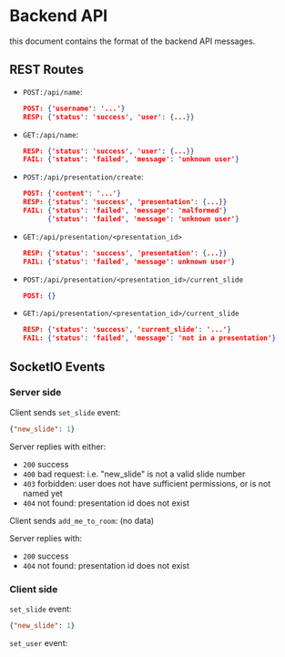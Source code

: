 # Backend API

this document contains the format of the backend API messages.

## REST Routes

* `POST:/api/name`:
  ```json
  POST: {'username': '...'}
  RESP: {'status': 'success', 'user': {...}}
  ```
* `GET:/api/name`:
  ```json
  RESP: {'status': 'success', 'user': {...}}
  FAIL: {'status': 'failed', 'message': 'unknown user'}
  ```
* `POST:/api/presentation/create`:
  ```json
  POST: {'content': '...'}
  RESP: {'status': 'success', 'presentation': {...}}
  FAIL: {'status': 'failed', 'message': 'malformed'}
        {'status': 'failed', 'message': 'unknown user'}
  ```
* `GET:/api/presentation/<presentation_id>`
  ```json
  RESP: {'status': 'success', 'presentation': {...}}
  FAIL: {'status': 'failed', 'message': unknown user'}
  ```
* `POST:/api/presentation/<presentation_id>/current_slide`
  ```json
  POST: {}
  ```
* `GET:/api/presentation/<presentation_id>/current_slide`
  ```json
  RESP: {'status': 'success', 'current_slide': '...'}
  FAIL: {'status': 'failed', 'message': 'not in a presentation'}
  ```


## SocketIO Events
### Server side

Client sends `set_slide` event:
```json
{"new_slide": 1}
```
Server replies with either:
* `200` success
* `400` bad request: i.e. "new_slide" is not a valid slide number
* `403` forbidden: user does not have sufficient permissions, or is not named yet
* `404` not found: presentation id does not exist

Client sends `add_me_to_room`: (no data)

Server replies with:
* `200` success
* `404` not found: presentation id does not exist

### Client side

`set_slide` event:
```json
{"new_slide": 1}
```

`set_user` event:
